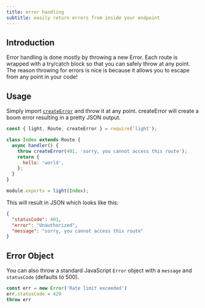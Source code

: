 ```yaml
---
title: error handling
subtitle: easily return errors from inside your endpoint
---
```


## Introduction

Error handling is done mostly by throwing a new Error. Each route is wrapped with a try/catch block so that you can safely throw at any point. The reason throwing for errors is nice is because it allows you to escape from any point in your code!

## Usage

Simply import [`createError`](/docs/boom/create-error) and throw it at any point. createError will create a boom error resulting in a pretty JSON output.

```js
const { light, Route, createError } = require('light');

class Index extends Route {
  async handler() {
    throw createError(401, 'sorry, you cannot access this route');
    return {
      hello: 'world',
    };
  }
}

module.exports = light(Index);
```

This will result in JSON which looks like this:

```json
{
  "statusCode": 401,
  "error": "Unauthorized",
  "message": "sorry, you cannot access this route"
}
```

## Error Object

You can also throw a standard JavaScript `Error` object with a `message` and `statusCode` (defaults to 500).

```js
const err = new Error('Rate limit exceeded')
err.statusCode = 429
throw err
```
